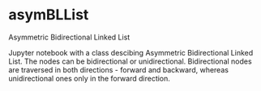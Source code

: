 # asymBLList
Asymmetric Bidirectional Linked List

Jupyter notebook with a class descibing Asymmetric Bidirectional Linked List. The nodes can be bidirectional or unidirectional.
Bidirectional nodes are traversed in both directions - forward and backward, whereas unidirectional ones only in the forward direction.
